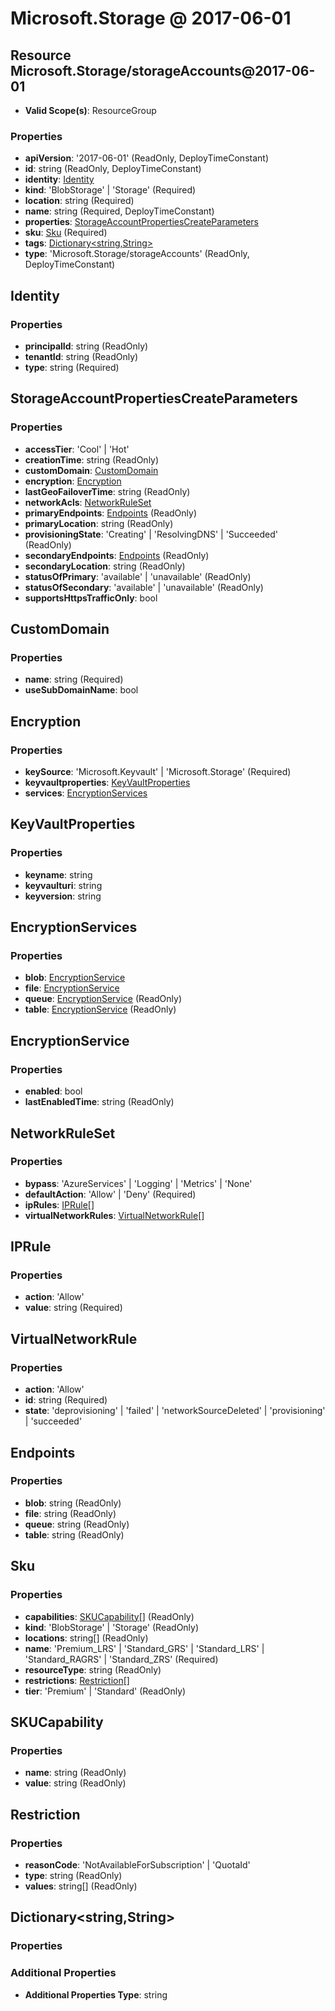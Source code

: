 # Microsoft.Storage @ 2017-06-01

## Resource Microsoft.Storage/storageAccounts@2017-06-01
* **Valid Scope(s)**: ResourceGroup
### Properties
* **apiVersion**: '2017-06-01' (ReadOnly, DeployTimeConstant)
* **id**: string (ReadOnly, DeployTimeConstant)
* **identity**: [Identity](#identity)
* **kind**: 'BlobStorage' | 'Storage' (Required)
* **location**: string (Required)
* **name**: string (Required, DeployTimeConstant)
* **properties**: [StorageAccountPropertiesCreateParameters](#storageaccountpropertiescreateparameters)
* **sku**: [Sku](#sku) (Required)
* **tags**: [Dictionary<string,String>](#dictionarystringstring)
* **type**: 'Microsoft.Storage/storageAccounts' (ReadOnly, DeployTimeConstant)

## Identity
### Properties
* **principalId**: string (ReadOnly)
* **tenantId**: string (ReadOnly)
* **type**: string (Required)

## StorageAccountPropertiesCreateParameters
### Properties
* **accessTier**: 'Cool' | 'Hot'
* **creationTime**: string (ReadOnly)
* **customDomain**: [CustomDomain](#customdomain)
* **encryption**: [Encryption](#encryption)
* **lastGeoFailoverTime**: string (ReadOnly)
* **networkAcls**: [NetworkRuleSet](#networkruleset)
* **primaryEndpoints**: [Endpoints](#endpoints) (ReadOnly)
* **primaryLocation**: string (ReadOnly)
* **provisioningState**: 'Creating' | 'ResolvingDNS' | 'Succeeded' (ReadOnly)
* **secondaryEndpoints**: [Endpoints](#endpoints) (ReadOnly)
* **secondaryLocation**: string (ReadOnly)
* **statusOfPrimary**: 'available' | 'unavailable' (ReadOnly)
* **statusOfSecondary**: 'available' | 'unavailable' (ReadOnly)
* **supportsHttpsTrafficOnly**: bool

## CustomDomain
### Properties
* **name**: string (Required)
* **useSubDomainName**: bool

## Encryption
### Properties
* **keySource**: 'Microsoft.Keyvault' | 'Microsoft.Storage' (Required)
* **keyvaultproperties**: [KeyVaultProperties](#keyvaultproperties)
* **services**: [EncryptionServices](#encryptionservices)

## KeyVaultProperties
### Properties
* **keyname**: string
* **keyvaulturi**: string
* **keyversion**: string

## EncryptionServices
### Properties
* **blob**: [EncryptionService](#encryptionservice)
* **file**: [EncryptionService](#encryptionservice)
* **queue**: [EncryptionService](#encryptionservice) (ReadOnly)
* **table**: [EncryptionService](#encryptionservice) (ReadOnly)

## EncryptionService
### Properties
* **enabled**: bool
* **lastEnabledTime**: string (ReadOnly)

## NetworkRuleSet
### Properties
* **bypass**: 'AzureServices' | 'Logging' | 'Metrics' | 'None'
* **defaultAction**: 'Allow' | 'Deny' (Required)
* **ipRules**: [IPRule](#iprule)[]
* **virtualNetworkRules**: [VirtualNetworkRule](#virtualnetworkrule)[]

## IPRule
### Properties
* **action**: 'Allow'
* **value**: string (Required)

## VirtualNetworkRule
### Properties
* **action**: 'Allow'
* **id**: string (Required)
* **state**: 'deprovisioning' | 'failed' | 'networkSourceDeleted' | 'provisioning' | 'succeeded'

## Endpoints
### Properties
* **blob**: string (ReadOnly)
* **file**: string (ReadOnly)
* **queue**: string (ReadOnly)
* **table**: string (ReadOnly)

## Sku
### Properties
* **capabilities**: [SKUCapability](#skucapability)[] (ReadOnly)
* **kind**: 'BlobStorage' | 'Storage' (ReadOnly)
* **locations**: string[] (ReadOnly)
* **name**: 'Premium_LRS' | 'Standard_GRS' | 'Standard_LRS' | 'Standard_RAGRS' | 'Standard_ZRS' (Required)
* **resourceType**: string (ReadOnly)
* **restrictions**: [Restriction](#restriction)[]
* **tier**: 'Premium' | 'Standard' (ReadOnly)

## SKUCapability
### Properties
* **name**: string (ReadOnly)
* **value**: string (ReadOnly)

## Restriction
### Properties
* **reasonCode**: 'NotAvailableForSubscription' | 'QuotaId'
* **type**: string (ReadOnly)
* **values**: string[] (ReadOnly)

## Dictionary<string,String>
### Properties
### Additional Properties
* **Additional Properties Type**: string

